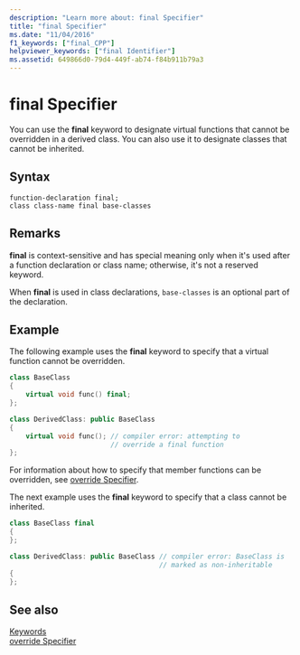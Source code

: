 ```yaml
---
description: "Learn more about: final Specifier"
title: "final Specifier"
ms.date: "11/04/2016"
f1_keywords: ["final_CPP"]
helpviewer_keywords: ["final Identifier"]
ms.assetid: 649866d0-79d4-449f-ab74-f84b911b79a3
---
```

# final Specifier

You can use the **final** keyword to designate virtual functions that cannot be overridden in a derived class. You can also use it to designate classes that cannot be inherited.

## Syntax

```
function-declaration final;
class class-name final base-classes
```

## Remarks

**final** is context-sensitive and has special meaning only when it's used after a function declaration or class name; otherwise, it's not a reserved keyword.

When **final** is used in class declarations, `base-classes` is an optional part of the declaration.

## Example

The following example uses the **final** keyword to specify that a virtual function cannot be overridden.

```cpp
class BaseClass
{
    virtual void func() final;
};

class DerivedClass: public BaseClass
{
    virtual void func(); // compiler error: attempting to
                         // override a final function
};
```

For information about how to specify that member functions can be overridden, see [override Specifier](../cpp/override-specifier.md).

The next example uses the **final** keyword to specify that a class cannot be inherited.

```cpp
class BaseClass final
{
};

class DerivedClass: public BaseClass // compiler error: BaseClass is
                                     // marked as non-inheritable
{
};
```

## See also

[Keywords](../cpp/keywords-cpp.md)<br/>
[override Specifier](../cpp/override-specifier.md)

